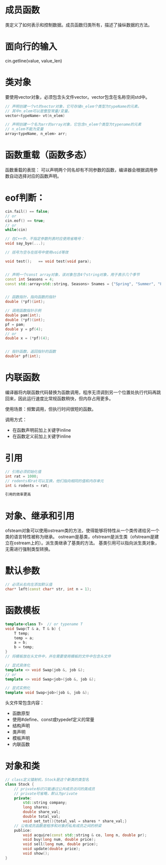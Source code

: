 # 成员函数
类定义了如何表示和控制数据。成员函数归类所有，描述了操纵数据的方法。


# 面向行的输入
cin.getline(value, value_len)

# 类对象
要使用vector对象，必须包含头文件vector。vector包含在名称空间std中。

```c++
// 声明创建一个vt的vector对象，它可存储n_elem个类型为typeName的元素。
// 其中n_elem可以是整型常量/变量。
vector<typeName> vt(n_elem)

// 声明创建一个名为arr的array对象，它包含n_elem个类型为typename的元素
// n_elem不能为变量
array<typeName, n_elem> arr;
```

# 函数重载（函数多态）
函数重载的表现：
可以声明两个同名却有不同参数的函数，编译器会根据调用参数自动选择对应的函数声明。

# eof判断：
```c++
cin.fail() == false;  
// or
cin.eof() == true;
// or
while(cin)
```

```C++
// 在C++中，不指定参数列表时应使用省略号：
void say_bye(...);

// 括号为空与在括号中使用void等效

void test();   == void test(void para);


// 声明一个const array对象，该对象包含4个string对象，用于表示几个季节
const int Seasons = 4;
const std::array<std::string, Seasons> Snames = {"Spring", "Summer", "Fall", "Winter"};


// 函数指针，指向函数的指针
double (*pf)(int);

// 调用函数指针示例
double pam(int);
double (*pf)(int);
pf = pam;
double y = pf(4);
// or
double x = (*pf)(4);


// 指针函数，返回指针的函数
double* pf(int);
```

# 内联函数
编译器将内联函数代码替换为函数调用，程序无须调到另一个位置处执行代码再跳回来，因此运行速度比常规函数稍快，但内存占用更多。

使用场景：频繁调用，但执行时间很短的函数。

调用方式：
- 在函数声明前加上关键字inline
- 在函数定义前加上关键字inline

# 引用
```c++
// 引用必须初始化值
int rat = 1000;
// rodents和rat可以互换，他们指向相同的值和内存单元
int & rodents = rat;

引用的效率更高
```

# 对象、继承和引用
ofsteam对象可以使用ostream类的方法，使得能够将特性从一个类传递给另一个类的语言特性被称为继承。
ostream是基类，ofstream是派生类（ofstream是建立在ostream上的）。派生类继承了基类的方法。
基类引用可以指向派生类对象，无需进行强制类型转换。

# 默认参数
```c++
// 必须从右向左添加默认值
char* left(const char* str, int n = 1);
```

# 函数模板
```c++
template<class T>  // or typename T
void Swap(T & a, T & b) {
    T temp;
    temp = a;
    a = b;
    b = temp;
}
// 将模板放在头文件中，并在需要使用模板的文件中包含头文件

// 显式具体化
template <> void Swap(job &, job &);
// or
template <> void Swap<job>(job &, job &);

// 显式实例化
template void Swap<job>(job &, job &);

```

头文件常包含内容：
- 函数原型
- 使用#define、const或typedef定义的常量
- 结构声明
- 类声明
- 模板声明
- 内联函数

# 对象和类

```c++
// class定义镭射机，Stock是这个新类的类型名
class Stock {
    // private标识只能通过公共成员访问的类成员
    // private可省略，默认为private
    private:
        std::string company;
        long shares;
        double share_val;
        double total_val;
        void set_tot(){total_val = shares * share_val;}
    // 公有成员函数是程序和对象的私有成员之间的桥梁
    publice:
        void acquire(const std::string & co, long n, double pr);
        void buy(long num, double price);
        void sell(long num, double price);
        void update(double price);
        void show();
}
```
